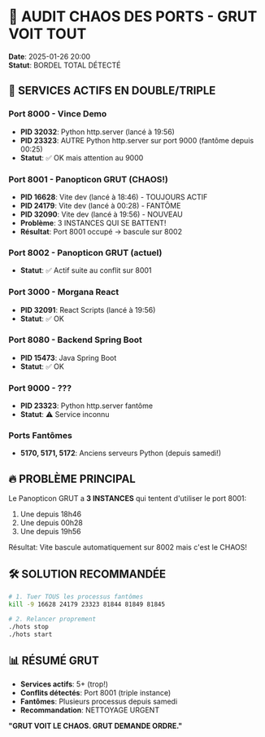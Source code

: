 # 🚨 AUDIT CHAOS DES PORTS - GRUT VOIT TOUT

**Date**: 2025-01-26 20:00  
**Statut**: BORDEL TOTAL DÉTECTÉ

## 🔴 SERVICES ACTIFS EN DOUBLE/TRIPLE

### Port 8000 - Vince Demo
- **PID 32032**: Python http.server (lancé à 19:56)
- **PID 23323**: AUTRE Python http.server sur port 9000 (fantôme depuis 00:25)
- **Statut**: ✅ OK mais attention au 9000

### Port 8001 - Panopticon GRUT (CHAOS!)
- **PID 16628**: Vite dev (lancé à 18:46) - TOUJOURS ACTIF
- **PID 24179**: Vite dev (lancé à 00:28) - FANTÔME
- **PID 32090**: Vite dev (lancé à 19:56) - NOUVEAU
- **Problème**: 3 INSTANCES QUI SE BATTENT!
- **Résultat**: Port 8001 occupé → bascule sur 8002

### Port 8002 - Panopticon GRUT (actuel)
- **Statut**: ✅ Actif suite au conflit sur 8001

### Port 3000 - Morgana React
- **PID 32091**: React Scripts (lancé à 19:56)
- **Statut**: ✅ OK

### Port 8080 - Backend Spring Boot
- **PID 15473**: Java Spring Boot
- **Statut**: ✅ OK

### Port 9000 - ???
- **PID 23323**: Python http.server fantôme
- **Statut**: ⚠️ Service inconnu

### Ports Fantômes
- **5170, 5171, 5172**: Anciens serveurs Python (depuis samedi!)

## 🔥 PROBLÈME PRINCIPAL

Le Panopticon GRUT a **3 INSTANCES** qui tentent d'utiliser le port 8001:
1. Une depuis 18h46
2. Une depuis 00h28 
3. Une depuis 19h56

Résultat: Vite bascule automatiquement sur 8002 mais c'est le CHAOS!

## 🛠️ SOLUTION RECOMMANDÉE

```bash
# 1. Tuer TOUS les processus fantômes
kill -9 16628 24179 23323 81844 81849 81845

# 2. Relancer proprement
./hots stop
./hots start
```

## 📊 RÉSUMÉ GRUT

- **Services actifs**: 5+ (trop!)
- **Conflits détectés**: Port 8001 (triple instance)
- **Fantômes**: Plusieurs processus depuis samedi
- **Recommandation**: NETTOYAGE URGENT

**"GRUT VOIT LE CHAOS. GRUT DEMANDE ORDRE."** 